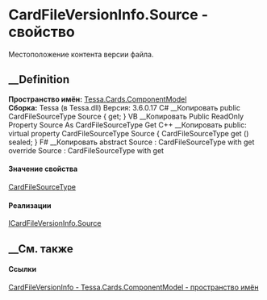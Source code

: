 # CardFileVersionInfo.Source - свойство
Местоположение контента версии файла.
##  __Definition
 **Пространство имён:**
[Tessa.Cards.ComponentModel](N_Tessa_Cards_ComponentModel.htm)  
 **Сборка:** Tessa (в Tessa.dll) Версия: 3.6.0.17
C# __Копировать
     public CardFileSourceType Source { get; }
VB __Копировать
     Public ReadOnly Property Source As CardFileSourceType
    	Get
C++ __Копировать
     public:
    virtual property CardFileSourceType Source {
    	CardFileSourceType get () sealed;
    }
F# __Копировать
     abstract Source : CardFileSourceType with get
    override Source : CardFileSourceType with get
#### Значение свойства
[CardFileSourceType](T_Tessa_Cards_CardFileSourceType.htm)
#### Реализации
[ICardFileVersionInfo.Source](P_Tessa_Cards_ComponentModel_ICardFileVersionInfo_Source.htm)  
##  __См. также
#### Ссылки
[CardFileVersionInfo - ](T_Tessa_Cards_ComponentModel_CardFileVersionInfo.htm)
[Tessa.Cards.ComponentModel - пространство
имён](N_Tessa_Cards_ComponentModel.htm)

